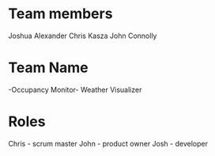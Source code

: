 # Team members
Joshua Alexander
Chris Kasza
John Connolly

# Team Name
-Occupancy Monitor-
Weather Visualizer

# Roles
Chris - scrum master
John - product owner
Josh - developer

